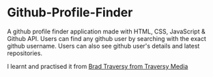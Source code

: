 # Github-Profile-Finder

A github profile finder application made with HTML, CSS, JavaScript & Github API. Users can find any github user by searching with the exact github username. Users can also see github user's details and latest repositories.

I learnt and practised it from [Brad Traversy from Traversy Media](https://www.youtube.com/c/TraversyMedia)
